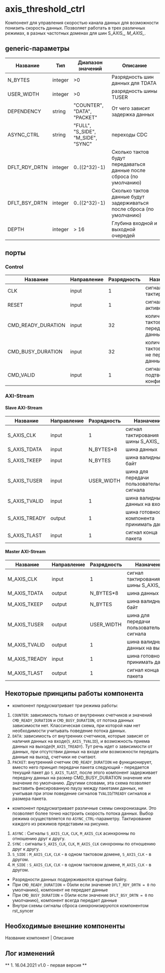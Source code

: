 # axis_threshold_ctrl

Компонент для управления скоростью канала данных для возможности понизить скорость данных. Позволяет работать в трех различных режимах, в разных частотных доменах для шин S_AXIS_*, M_AXIS_*. 

## generic-параметры
Название | Тип | Диапазон значений | Описание
---------|-----|-------------------|---------
N_BYTES | integer | >0 | Разрядность шин данных для TDATA
USER_WIDTH | integer | >0 | разрядность шины TUSER
DEPENDENCY | string | "COUNTER", "DATA", "PACKET" | От чего зависит задержка данных
ASYNC_CTRL | string | "FULL", "S_SIDE", "M_SIDE", "SYNC" | переходы CDC
DFLT_RDY_DRTN | integer | 0..((2^32)-1) | Сколько тактов будут передаваться данные после сброса (по умолчанию)
DFLT_BSY_DRTN | integer | 0..((2^32)-1) | Сколько тактов данные будут задерживаться после сброса (по умолчанию)
DEPTH | integer | > 16 | Глубина входной и выходной очередей

## порты 

### Control 

Название | Направление | Разрядность | Назначение 
---------|-------------|-------------|-----------
CLK | input | 1 | сигнал тактирования 
RESET | input | 1 | сигнал сброса, активен при 1
CMD_READY_DURATION | input | 32 | количество тактов, сколько передавать данные. 
CMD_BUSY_DURATION | input | 32 | количество тактов, сколько не передавать данные
CMD_VALID | input | 1 | сигнал подтверждения конфигурации

### AXI-Stream 

#### Slave AXI-Stream 

Название | Направление | Разрядность | Назначение 
---------|-------------|-------------|-----------
S_AXIS_CLK | input | 1 | сигнал тактирования шины S_AXIS_*
S_AXIS_TDATA | input | N_BYTES*8 | шина данных 
S_AXIS_TKEEP | input | N_BYTES | шина валидных байт
S_AXIS_TUSER | input | USER_WIDTH | шина для передачи пользовательского сигнала 
S_AXIS_TVALID | input | 1 | шина валидных данных на входе
S_AXIS_TREADY | output | 1 | шина готовности компонента принимать данные
S_AXIS_TLAST | input | 1 | сигнал конца пакета


#### Master AXI-Stream 

Название | Направление | Разрядность | Назначение 
---------|-------------|-------------|-----------
M_AXIS_CLK | input | 1 | сигнал тактирования шины S_AXIS_*
M_AXIS_TDATA | output | N_BYTES*8 | шина данных 
M_AXIS_TKEEP | output | N_BYTES | шина валидных байт
M_AXIS_TUSER | output | USER_WIDTH | шина для передачи пользовательского сигнала 
M_AXIS_TVALID | output | 1 | шина валидных данных на выходе
M_AXIS_TREADY | input | 1 | шина готовности принимать данные
M_AXIS_TLAST | output | 1 | сигнал конца пакета


## Некоторые принципы работы компонента
- компонент предусматривает три режима работы:
1) `COUNTER`: зависимость только от внутренних счетчиков и значений `CMD_READY_DURATION` и `CMD_BUSY_DURATION`, от потока данных зависимости нет. Классическая схема, при которой нам нет необходимости учитывать поведение потока данных. 
2) `DATA`: зависимость от внутренних счетчиков, которые зависят от наличия данных на входе(`S_AXIS_TVALID`), и возможность приема данных на выходе(`M_AXIS_TREADY`). Тут речь идет о зависимости от данных, при отсутствии данных на входе или возможности передать данные на выход, счетчики не считают. 
3) `PACKET`: внутренний счетчик `CMD_READY_DURATION` не функционирует, вместо него принцип передачи пакета следующий - передается текущий пакет до `S_AXIS_TLAST`, после этого компонент задерживает передачу данных на размер CMD_BUSY_DURATION значение или значение по умолчанию. Другими словами, эта схема позволяет выставить фиксированную паузу между пакетами данных, не учитывая при этом поведение сигналов `TVALID`/`TREADY` сигналов и размера пакета. 
- компонент предусматривает различные схемы синхронизации. Это позволяет более точно настроить скорость потока данных. Выбор режима осуществляется по `ASYNC_CTRL`-параметру. Тактирование каждого из режимов представим на рисунке.
1) `ASYNC` : Сигналы `S_AXIS_CLK`, `CLK`, `M_AXIS_CLK` асинхронны по отношению друг к другу. 
2) `SYNC` : сигналы `S_AXIS_CLK`, `CLK`, `M_AXIS_CLK` синхронны по отношению друг к другу.  
3) `S_SIDE` : `M_AXIS_CLK`, `CLK` - в одном тактовом домене, `S_AXIS_CLK` - в другом.
4) `M_SIDE` : `S_AXIS_CLK`, `CLK` - в одном тактовом домене, `M_AXIS_CLK` - в другом. 
- Разрядности данных поддерживаются кратные байту.
- При `CMD_READY_DURATION` = 0(или если значение `DFLT_RDY_DRTN = 0` по умолчанию), компонент не передает данные
- При `CMD_BUSY_DURATION` = 0(или если значение `DFLT_BSY_DRTN = 0` по умолчанию), компонент всегда передает данные 
- Внутри схемы сигналы сброса синхронизируются компонентом rst_syncer

## Необходимые внешние компоненты
Название компонент | Описание


## Лог изменений

** 1. 16.04.2021 v1.0 - первая версия **